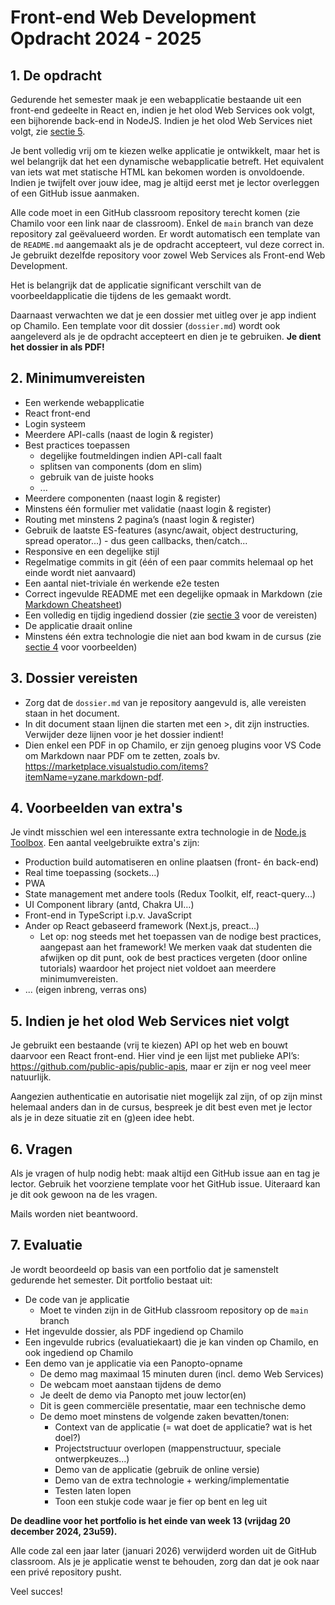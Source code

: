 # Front-end Web Development Opdracht 2024 - 2025

## 1. De opdracht

Gedurende het semester maak je een webapplicatie bestaande uit een front-end gedeelte in React en, indien je het olod Web Services ook volgt, een bijhorende back-end in NodeJS. Indien je het olod Web Services niet volgt, zie [sectie 5](#5-indien-je-het-olod-web-services-niet-volgt).

Je bent volledig vrij om te kiezen welke applicatie je ontwikkelt, maar het is wel belangrijk dat het een dynamische webapplicatie betreft. Het equivalent van iets wat met statische HTML kan bekomen worden is onvoldoende. Indien je twijfelt over jouw idee, mag je altijd eerst met je lector overleggen of een GitHub issue aanmaken.

Alle code moet in een GitHub classroom repository terecht komen (zie Chamilo voor een link naar de classroom). Enkel de `main` branch van deze repository zal geëvalueerd worden. Er wordt automatisch een template van de `README.md` aangemaakt als je de opdracht accepteert, vul deze correct in. Je gebruikt dezelfde repository voor zowel Web Services als Front-end Web Development.

Het is belangrijk dat de applicatie significant verschilt van de voorbeeldapplicatie die tijdens de les gemaakt wordt.

Daarnaast verwachten we dat je een dossier met uitleg over je app indient op Chamilo. Een template voor dit dossier (`dossier.md`) wordt ook aangeleverd als je de opdracht accepteert en dien je te gebruiken. **Je dient het dossier in als PDF!**

## 2. Minimumvereisten

- Een werkende webapplicatie
- React front-end
- Login systeem
- Meerdere API-calls (naast de login & register)
- Best practices toepassen
  - degelijke foutmeldingen indien API-call faalt
  - splitsen van components (dom en slim)
  - gebruik van de juiste hooks
  - ...
- Meerdere componenten (naast login & register)
- Minstens één formulier met validatie (naast login & register)
- Routing met minstens 2 pagina’s (naast login & register)
- Gebruik de laatste ES-features (async/await, object destructuring, spread operator...) - dus geen callbacks, then/catch...
- Responsive en een degelijke stijl
- Regelmatige commits in git (één of een paar commits helemaal op het einde wordt niet aanvaard)
- Een aantal niet-triviale én werkende e2e testen
- Correct ingevulde README met een degelijke opmaak in Markdown (zie [Markdown Cheatsheet](https://github.com/adam-p/markdown-here/wiki/Markdown-Cheatsheet))
- Een volledig en tijdig ingediend dossier (zie [sectie 3](#3-dossier-vereisten) voor de vereisten)
- De applicatie draait online
- Minstens één extra technologie die niet aan bod kwam in de cursus (zie [sectie 4](#4-voorbeelden-van-extras) voor voorbeelden)

## 3. Dossier vereisten

- Zorg dat de `dossier.md` van je repository aangevuld is, alle vereisten staan in het document.
- In dit document staan lijnen die starten met een >, dit zijn instructies. Verwijder deze lijnen voor je het dossier indient!
- Dien enkel een PDF in op Chamilo, er zijn genoeg plugins voor VS Code om Markdown naar PDF om te zetten, zoals bv. <https://marketplace.visualstudio.com/items?itemName=yzane.markdown-pdf>.

## 4. Voorbeelden van extra's

Je vindt misschien wel een interessante extra technologie in de [Node.js Toolbox](https://nodejstoolbox.com/). Een aantal veelgebruikte extra's zijn:

- Production build automatiseren en online plaatsen (front- én back-end)
- Real time toepassing (sockets...)
- PWA
- State management met andere tools (Redux Toolkit, elf, react-query...)
- UI Component library (antd, Chakra UI…)
- Front-end in TypeScript i.p.v. JavaScript
- Ander op React gebaseerd framework (Next.js, preact...)
  - Let op: nog steeds met het toepassen van de nodige best practices, aangepast aan het framework! We merken vaak dat studenten die afwijken op dit punt, ook de best practices vergeten (door online tutorials) waardoor het project niet voldoet aan meerdere minimumvereisten.
- ... (eigen inbreng, verras ons)

## 5. Indien je het olod Web Services niet volgt

Je gebruikt een bestaande (vrij te kiezen) API op het web en bouwt daarvoor een React front-end. Hier vind je een lijst met publieke API’s: <https://github.com/public-apis/public-apis>, maar er zijn er nog veel meer natuurlijk.

Aangezien authenticatie en autorisatie niet mogelijk zal zijn, of op zijn minst helemaal anders dan in de cursus, bespreek je dit best even met je lector als je in deze situatie zit en (g)een idee hebt.

## 6. Vragen

Als je vragen of hulp nodig hebt: maak altijd een GitHub issue aan en tag je lector. Gebruik het voorziene template voor het GitHub issue. Uiteraard kan je dit ook gewoon na de les vragen.

Mails worden niet beantwoord.

## 7. Evaluatie

Je wordt beoordeeld op basis van een portfolio dat je samenstelt gedurende het semester. Dit portfolio bestaat uit:

- De code van je applicatie
  - Moet te vinden zijn in de GitHub classroom repository op de `main` branch
- Het ingevulde dossier, als PDF ingediend op Chamilo
- Een ingevulde rubrics (evaluatiekaart) die je kan vinden op Chamilo, en ook ingediend op Chamilo
- Een demo van je applicatie via een Panopto-opname
  - De demo mag maximaal 15 minuten duren (incl. demo Web Services)
  - De webcam moet aanstaan tijdens de demo
  - Je deelt de demo via Panopto met jouw lector(en)
  - Dit is geen commerciële presentatie, maar een technische demo
  - De demo moet minstens de volgende zaken bevatten/tonen:
    - Context van de applicatie (= wat doet de applicatie? wat is het doel?)
    - Projectstructuur overlopen (mappenstructuur, speciale ontwerpkeuzes...)
    - Demo van de applicatie (gebruik de online versie)
    - Demo van de extra technologie + werking/implementatie
    - Testen laten lopen
    - Toon een stukje code waar je fier op bent en leg uit

**De deadline voor het portfolio is het einde van week 13 (vrijdag 20 december 2024, 23u59).**

Alle code zal een jaar later (januari 2026) verwijderd worden uit de GitHub classroom. Als je je applicatie wenst te behouden, zorg dan dat je ook naar een privé repository pusht.

Veel succes!
